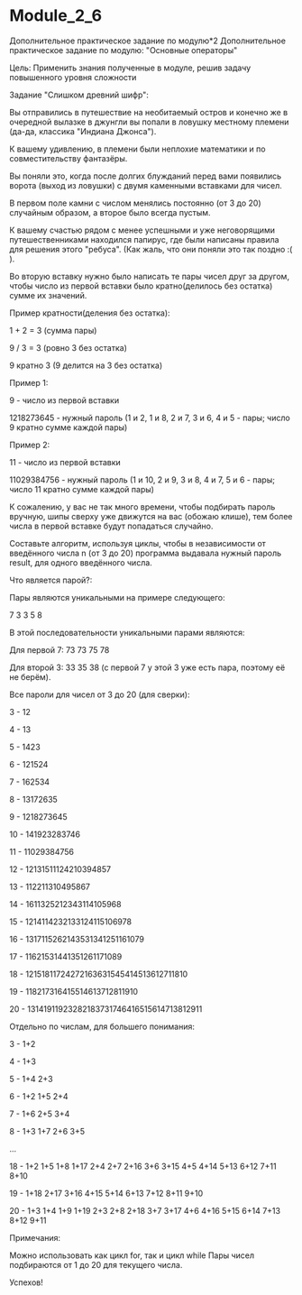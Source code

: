 # Module_2_6
 Дополнительное практическое задание по модулю*2
Дополнительное практическое задание по модулю: "Основные операторы"



Цель: Применить знания полученные в модуле, решив задачу повышенного уровня сложности



Задание "Слишком древний шифр":

Вы отправились в путешествие на необитаемый остров и конечно же в очередной вылазке в джунгли вы попали в ловушку местному племени (да-да, классика "Индиана Джонса").

К вашему удивлению, в племени были неплохие математики и по совместительству фантазёры.

Вы поняли это, когда после долгих блужданий перед вами появились ворота (выход из ловушки) с двумя каменными вставками для чисел.

В первом поле камни с числом менялись постоянно (от 3 до 20) случайным образом, а второе было всегда пустым.



К вашему счастью рядом с менее успешными и уже неговорящими путешественниками находился папирус, где были написаны правила для решения этого "ребуса". (Как жаль, что они поняли это так поздно :( ).



Во вторую вставку нужно было написать те пары чисел друг за другом, чтобы число из первой вставки было кратно(делилось без остатка) сумме их значений.



Пример кратности(деления без остатка):

1 + 2 = 3 (сумма пары)

9 / 3 = 3 (ровно 3 без остатка)

9 кратно 3 (9 делится на 3 без остатка)





Пример 1:

9 - число из первой вставки

1218273645 - нужный пароль (1 и 2, 1 и 8, 2 и 7, 3 и 6, 4 и 5 - пары; число 9 кратно сумме каждой пары)



Пример 2:

11 - число из первой вставки

11029384756 - нужный пароль (1 и 10, 2 и 9, 3 и 8, 4 и 7, 5 и 6 - пары; число 11 кратно сумме каждой пары)





К сожалению, у вас не так много времени, чтобы подбирать пароль вручную, шипы сверху уже движутся на вас (обожаю клише), тем более числа в первой вставке будут попадаться случайно.



Составьте алгоритм, используя циклы, чтобы в независимости от введённого числа n (от 3 до 20) программа выдавала нужный пароль result, для одного введённого числа.



Что является парой?:

Пары являются уникальными на примере следующего:

7 3 3 5 8

В этой последовательности уникальными парами являются:

Для первой 7: 73 73 75 78

Для второй 3: 33 35 38 (с первой 7 у этой 3 уже есть пара, поэтому её не берём).



Все пароли для чисел от 3 до 20 (для сверки):

3 - 12

4 - 13

5 - 1423

6 - 121524

7 - 162534

8 - 13172635

9 - 1218273645

10 - 141923283746

11 - 11029384756

12 - 12131511124210394857

13 - 112211310495867

14 - 1611325212343114105968

15 - 1214114232133124115106978

16 - 1317115262143531341251161079

17 - 11621531441351261171089

18 - 12151811724272163631545414513612711810

19 - 118217316415514613712811910

20 - 13141911923282183731746416515614713812911



Отдельно по числам, для большего понимания:

3 - 1+2

4 - 1+3

5 - 1+4 2+3

6 - 1+2 1+5 2+4

7 - 1+6 2+5 3+4

8 - 1+3 1+7 2+6 3+5

...

18 - 1+2 1+5 1+8 1+17 2+4 2+7 2+16 3+6 3+15 4+5 4+14 5+13 6+12 7+11 8+10

19 - 1+18 2+17 3+16 4+15 5+14 6+13 7+12 8+11 9+10

20 - 1+3 1+4 1+9 1+19 2+3 2+8 2+18 3+7 3+17 4+6 4+16 5+15 6+14 7+13 8+12 9+11

Примечания:

Можно использовать как цикл for, так и цикл while
Пары чисел подбираются от 1 до 20 для текущего числа.






Успехов!

